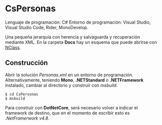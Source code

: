 # CsPersonas

Lenguaje de programación: C#
Entorno de programación: Visual Studio, Visual Studio Code, Rider, MonoDevelop.

Una pequeña jerarquía con herencia y salvaguarda y recuperación mediante XML.
En la carpeta **Docs** hay un esquema que puede abrirse con [NClass](https://github.com/gbaychev/NClass/releases/latest/).

## Construcción

Abrir la solución *Personas.xml* en un entorno de programación. Alternativamente, teniendo **Mono**, **.NETStandard** o **.NETFramework** instalado, cambiar al directorio y construir con *msbuild*.

```
$ cd CsPersonas
$ msbuild
```

Para construir con **DotNetCore**, será necesario volver a indicar el framework de destino, que en el momento de escribir esto es *.NetFramerwork v4.8*.

